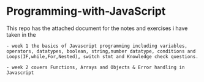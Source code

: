 # Programming-with-JavaScript

This repo has the attached document for the notes and exercises i have taken in the

    - week 1 the basics of Javascript programming including variables, operators, datatypes, boolean, string,number datatype, conditions and                                 Loops(IF,while,For,Nested), switch stmt and Knowledge check questions.
    
    - week 2 covers Functions, Arrays and Objects & Error handling in Javascript

